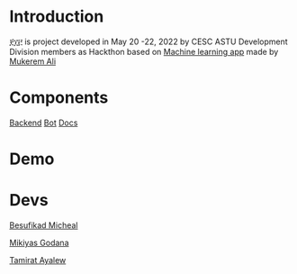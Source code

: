 # Introduction

፻፲፫ is project developed in May 20 -22, 2022 by CESC ASTU Development Division members as Hackthon based on [Machine learning app](https://github.com/mukerem/AmharicHandwrittenDigitRecognitionMobileApp/tree/master) made by [Mukerem Ali]()

# Components

[Backend](https://github.com/Besufikad17/AHDRWA-backend)
[Bot]()
[Docs](https://stupendous-meringue-4b95b0.netlify.app/)

# Demo



# Devs

[Besufikad Micheal](https://github.com/Besufikad17)

[Mikiyas Godana](https://github.com/mikigode)

[Tamirat Ayalew](https://github.com/binitech)